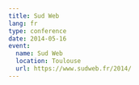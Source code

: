 ```yaml
---
title: Sud Web
lang: fr
type: conference
date: 2014-05-16
event:
  name: Sud Web
  location: Toulouse
  url: https://www.sudweb.fr/2014/
---
```

